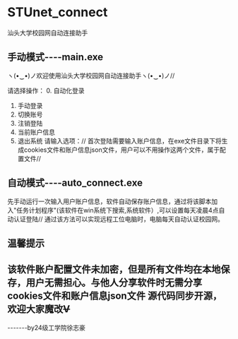 # STUnet_connect
汕头大学校园网自动连接助手
## 手动模式----main.exe
ヽ(•‿•)ノ欢迎使用汕头大学校园网自动连接助手ヽ(•‿•)ノ//

请选择操作：
0. 自动化登录
1. 手动登录
2. 切换账号
3. 注销登陆
4. 当前账户信息
5. 退出系统
请输入选项：//
首次登陆需要输入账户信息，在exe文件目录下将生成cookies文件和账户信息json文件，用户可以不用操作这两个文件，属于配置文件//
## 自动模式----auto_connect.exe
先手动运行一次输入用户账户信息，软件自动保存账户信息，通过将该脚本加入"任务计划程序"(该软件在win系统下搜索,系统软件）,可以设置每天凌晨4点自动认证登陆//
通过该方法可以实现远程工位电脑时，电脑每天自动认证校园网。
## 温馨提示
该软件账户配置文件未加密，但是所有文件均在本地保存，用户无需担心。与他人分享软件时无需分享cookies文件和账户信息json文件
源代码同步开源，欢迎大家魔改~~~~V~~~~
----------------------------------------------------------------------------------------------------------------------
-------by24级工学院徐志豪

